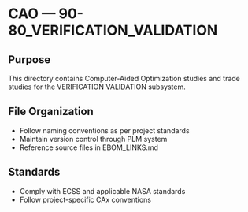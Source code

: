 # CAO — 90-80_VERIFICATION_VALIDATION

## Purpose

This directory contains Computer-Aided Optimization studies and trade studies for the VERIFICATION VALIDATION subsystem.

## File Organization

- Follow naming conventions as per project standards
- Maintain version control through PLM system
- Reference source files in EBOM_LINKS.md

## Standards

- Comply with ECSS and applicable NASA standards
- Follow project-specific CAx conventions
